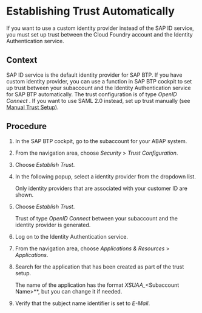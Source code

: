 <!-- loiob9f4b0dc967040c99c7c8268ce335cce -->

# Establishing Trust Automatically

If you want to use a custom identity provider instead of the SAP ID service, you must set up trust between the Cloud Foundry account and the Identity Authentication service.



## Context

SAP ID service is the default identity provider for SAP BTP. If you have custom identity provider, you can use a function in SAP BTP cockpit to set up trust between your subaccount and the Identity Authentication service for SAP BTP automatically. The trust configuration is of type *OpenID Connect* . If you want to use SAML 2.0 instead, set up trust manually \(see [Manual Trust Setup](manual-trust-setup-36214a9.md)\).



## Procedure

1.  In the SAP BTP cockpit, go to the subaccount for your ABAP system.

2.  From the navigation area, choose *Security* \> *Trust Configuration*.

3.  Choose *Establish Trust*.

4.  In the following popup, select a identity provider from the dropdown list.

    Only identity providers that are associated with your customer ID are shown.

5.  Choose *Establish Trust*.

    Trust of type *OpenID Connect* between your subaccount and the identity provider is generated.

6.  Log on to the Identity Authentication service.

7.  From the navigation area, choose *Applications & Resources* \> *Applications*.

8.  Search for the application that has been created as part of the trust setup.

    The name of the application has the format *XSUAA\_*<Subaccount Name\>**, but you can change it if needed.

9.  Verify that the subject name identifier is set to *E-Mail*.


